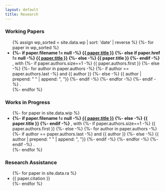 ```yaml
---
layout: default
title: Research
---
```

<div class="container" id="research">
<h3>Working Papers</h3>
<ul>
{% assign wp_sorted = site.data.wp | sort: 'date' | reverse %}
{%- for paper in wp_sorted %}
  <li><b>
  {%- if paper.filename != null -%}
    <a target="_blank" href="/assets/{{ paper.filename }}">{{ paper.title }}</a>
  {%- else if paper.href != null -%}
    <a target="_blank" href="{{ paper.href }}">{{ paper.title }}</a>
  {%- else -%}
    {{ paper.title }}
  {%- endif -%}
  </b>, with
  {%- if paper.authors.size==1 -%}
    {{ paper.authors.first }}
  {%- else -%}
    {%- for author in paper.authors -%}
      {%- if author == paper.authors.last -%}
        and {{ author }}
      {%- else -%}
        {{ author | prepend: " " | append: ", "}}
      {%- endif -%}
    {%- endfor -%}
  {%- endif -%}
  .</li>
{%- endfor %}
</ul>

<h3>Works in Progress</h3>
<ul>
{%- for paper in site.data.wip %}
  <li><b>
  {%- if paper.filename != null -%}
    <a href="/assets/{{ paper.filename }}">{{ paper.title }}</a>
  {%- else -%}
    {{ paper.title }}
  {%- endif -%}
  </b>, with
  {%- if paper.authors.size==1 -%}
    {{ paper.authors.first }}
  {%- else -%}
    {%- for author in paper.authors -%}
      {%- if author == paper.authors.last -%}
        and {{ author }}
      {%- else -%}
        {{ author | prepend: " " | append: ", "}}
      {%- endif -%}
    {%- endfor -%}
  {%- endif -%}
  .</li>
{%- endfor %}
</ul>

<h3>Research Assistance</h3>
<ul>
{%- for paper in site.data.ra %}
  <li>{{ paper.citation }}</li>
{%- endfor %}
</ul>
</div>
